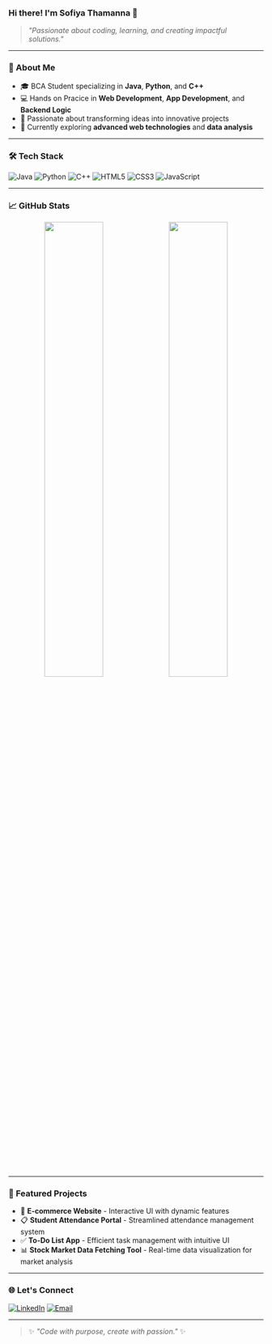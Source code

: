 ### Hi there! I'm **Sofiya Thamanna** 👋

> *"Passionate about coding, learning, and creating impactful solutions."*

---

### 🌟 About Me

- 🎓 BCA Student specializing in **Java**, **Python**, and **C++**
- 💻 Hands on Pracice in **Web Development**, **App Development**, and **Backend Logic**
- 🚀 Passionate about transforming ideas into innovative projects
- 🌱 Currently exploring **advanced web technologies** and **data analysis**

---

### 🛠️ Tech Stack

![Java](https://img.shields.io/badge/Java-007396?style=for-the-badge&logo=java&logoColor=white)
![Python](https://img.shields.io/badge/Python-3776AB?style=for-the-badge&logo=python&logoColor=white)
![C++](https://img.shields.io/badge/C%2B%2B-00599C?style=for-the-badge&logo=c%2B%2B&logoColor=white)
![HTML5](https://img.shields.io/badge/HTML5-E34F26?style=for-the-badge&logo=html5&logoColor=white)
![CSS3](https://img.shields.io/badge/CSS3-1572B6?style=for-the-badge&logo=css3&logoColor=white)
![JavaScript](https://img.shields.io/badge/JavaScript-F7DF1E?style=for-the-badge&logo=javascript&logoColor=black)

---

### 📈 GitHub Stats

<p align="center">
  <img width="48%" src="https://github-readme-stats.vercel.app/api?username=sofiya-thamanna&show_icons=true&theme=radical" />
  <img width="48%" src="https://github-readme-streak-stats.herokuapp.com/?user=sofiya-thamanna&theme=radical" />
</p>

---

### 📂 Featured Projects

- 🛒 **E-commerce Website** - Interactive UI with dynamic features
- 📋 **Student Attendance Portal** - Streamlined attendance management system
- ✅ **To-Do List App** - Efficient task management with intuitive UI
- 📊 **Stock Market Data Fetching Tool** - Real-time data visualization for market analysis

---

### 🌐 Let's Connect

[![LinkedIn](https://img.shields.io/badge/LinkedIn-0A66C2?style=for-the-badge&logo=linkedin&logoColor=white)](https://www.linkedin.com/in/sofiya-thamanna786)
[![Email](https://img.shields.io/badge/Email-D14836?style=for-the-badge&logo=gmail&logoColor=white)](mailto:sofiyathamanna786@gmail.com)

---

> ✨ *"Code with purpose, create with passion."* ✨
